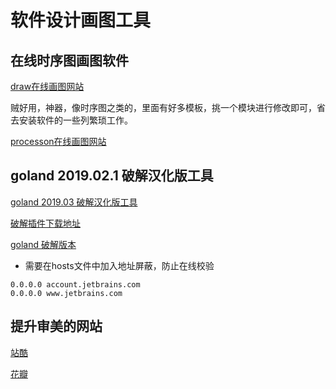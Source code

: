 # 软件设计画图工具

## 在线时序图画图软件

[draw在线画图网站](https://www.draw.io/) 

贼好用，神器，像时序图之类的，里面有好多模板，挑一个模块进行修改即可，省去安装软件的一些列繁琐工作。

[processon在线画图网站](https://www.processon.com/)

## goland 2019.02.1 破解汉化版工具

[goland 2019.03 破解汉化版工具](https://www.jiweichengzhu.com/article/b31ddbd89d8d46ae89c8c560eb8f9edc)

[破解插件下载地址](https://pan.baidu.com/s/17DuJ35QTumAgYHVFHgrVZw)


[goland 破解版本](https://shimo.im/docs/dKYCkd8PrX3ckX99/read)
* 需要在hosts文件中加入地址屏蔽，防止在线校验

```
0.0.0.0 account.jetbrains.com
0.0.0.0 www.jetbrains.com

```

## 提升审美的网站

[站酷](http://www.zcool.com.cn)

[花瓣](http://huaban.com)
